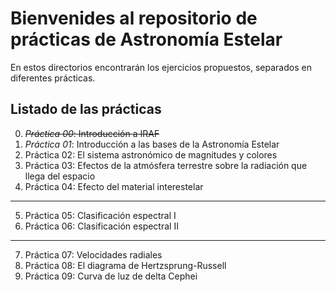 # Bienvenides al repositorio de **prácticas** de Astronomía Estelar

En estos directorios encontrarán los ejercicios propuestos,
separados en diferentes prácticas.

## Listado de las prácticas

0. ~~*Práctica 00*: Introducción a IRAF~~
1. *Práctica 01*: Introducción a las bases de la Astronomía Estelar
2. Práctica 02: El sistema astronómico de  magnitudes y colores
3. Práctica 03: Efectos de la atmósfera terrestre sobre la radiación que llega del espacio
4. Práctica 04: Efecto del material interestelar 

---

5. Práctica 05: Clasificación espectral I
6. Práctica 06: Clasificación espectral II

---

7. Práctica 07: Velocidades radiales
8. Práctica 08: El diagrama de Hertzsprung-Russell
9. Práctica 09: Curva de luz de delta Cephei 
